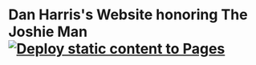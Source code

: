 # Dan Harris's Website honoring The Joshie Man [![Deploy static content to Pages](https://github.com/thejoshieman/thejoshieman.github.io/actions/workflows/deploy.yml/badge.svg)](https://github.com/thejoshieman/thejoshieman.github.io/actions/workflows/deploy.yml)

